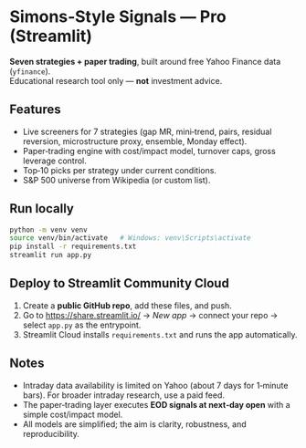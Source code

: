 
# Simons‑Style Signals — Pro (Streamlit)

**Seven strategies + paper trading**, built around free Yahoo Finance data (`yfinance`).  
Educational research tool only — **not** investment advice.

## Features
- Live screeners for 7 strategies (gap MR, mini‑trend, pairs, residual reversion, microstructure proxy, ensemble, Monday effect).
- Paper‑trading engine with cost/impact model, turnover caps, gross leverage control.
- Top‑10 picks per strategy under current conditions.
- S&P 500 universe from Wikipedia (or custom list).

## Run locally
```bash
python -m venv venv
source venv/bin/activate   # Windows: venv\Scripts\activate
pip install -r requirements.txt
streamlit run app.py
```

## Deploy to Streamlit Community Cloud
1. Create a **public GitHub repo**, add these files, and push.
2. Go to https://share.streamlit.io/ → *New app* → connect your repo → select `app.py` as the entrypoint.
3. Streamlit Cloud installs `requirements.txt` and runs the app automatically.

## Notes
- Intraday data availability is limited on Yahoo (about 7 days for 1‑minute bars). For broader intraday research, use a paid feed.
- The paper‑trading layer executes **EOD signals at next‑day open** with a simple cost/impact model.
- All models are simplified; the aim is clarity, robustness, and reproducibility.
